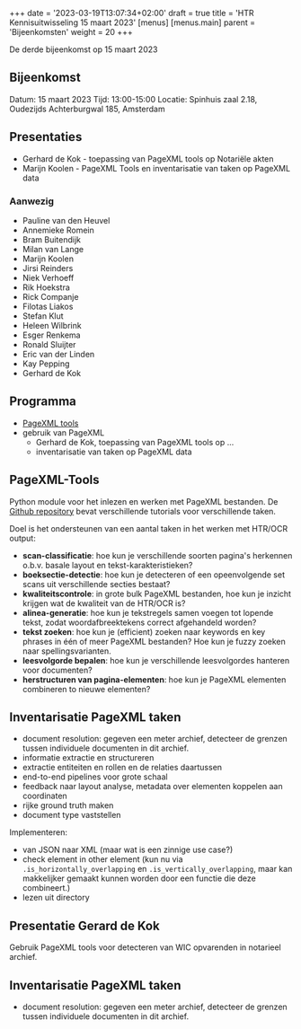 +++
date = '2023-03-19T13:07:34+02:00'
draft = true
title = 'HTR Kennisuitwisseling 15 maart 2023'
[menus]
  [menus.main]
  parent = 'Bijeenkomsten'
  weight = 20
+++

De derde bijeenkomst op 15 maart 2023

## Bijeenkomst

Datum: 15 maart 2023
Tijd: 13:00-15:00
Locatie: Spinhuis zaal 2.18, Oudezijds Achterburgwal 185, Amsterdam

## Presentaties

- Gerhard de Kok - toepassing van PageXML tools op Notariële akten
- Marijn Koolen - PageXML Tools en inventarisatie van taken op PageXML data

<!--more-->


### Aanwezig

- Pauline van den Heuvel
- Annemieke Romein
- Bram Buitendijk
- Milan van Lange
- Marijn Koolen
- Jirsi Reinders
- Niek Verhoeff
- Rik Hoekstra
- Rick Companje
- Filotas Liakos
- Stefan Klut
- Heleen Wilbrink
- Esger Renkema
- Ronald Sluijter
- Eric van der Linden
- Kay Pepping
- Gerhard de Kok

## Programma

- [PageXML tools](https://github.com/knaw-huc/pagexml)
- gebruik van PageXML
    - Gerhard de Kok, toepassing van PageXML tools op ...
    - inventarisatie van taken op PageXML data

## PageXML-Tools


Python module voor het inlezen en werken met PageXML bestanden. De [Github repository](https://github.com/knaw-huc/pagexml) bevat verschillende tutorials voor verschillende taken.

Doel is het ondersteunen van een aantal taken in het werken met HTR/OCR output:
- **scan-classificatie**: hoe kun je verschillende soorten pagina's herkennen o.b.v. basale layout en tekst-karakteristieken?
- **boeksectie-detectie**: hoe kun je detecteren of een opeenvolgende set scans uit verschillende secties bestaat?
- **kwaliteitscontrole**: in grote bulk PageXML bestanden, hoe kun je inzicht krijgen wat de kwaliteit van de HTR/OCR is?
- **alinea-generatie**: hoe kun je tekstregels samen voegen tot lopende tekst, zodat woordafbreektekens correct afgehandeld worden?
- **tekst zoeken**: hoe kun je (efficient) zoeken naar keywords en key phrases in één of meer PageXML bestanden? Hoe kun je fuzzy zoeken naar spellingsvarianten.
- **leesvolgorde bepalen**: hoe kun je verschillende leesvolgordes hanteren voor documenten?
- **herstructuren van pagina-elementen**: hoe kun je PageXML elementen combineren to nieuwe elementen?

## Inventarisatie PageXML taken

- document resolution: gegeven een meter archief, detecteer de grenzen tussen individuele documenten in dit archief.
- informatie extractie en structureren
- extractie entiteiten en rollen en de relaties daartussen
- end-to-end pipelines voor grote schaal
- feedback naar layout analyse, metadata over elementen koppelen aan coordinaten
- rijke ground truth maken
- document type vaststellen



Implementeren:

- van JSON naar XML (maar wat is een zinnige use case?)
- check element in other element (kun nu via `.is_horizontally_overlapping` en `.is_vertically_overlapping`, maar kan makkelijker gemaakt kunnen worden door een functie die deze combineert.)
- lezen uit directory

## Presentatie Gerard de Kok

Gebruik PageXML tools voor detecteren van WIC opvarenden in notarieel archief.

## Inventarisatie PageXML taken

- document resolution: gegeven een meter archief, detecteer de grenzen tussen individuele documenten in dit archief.


